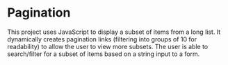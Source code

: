 # Pagination 

This project uses JavaScript to display a subset of items from a long list. It dynamically creates pagination links (filtering into groups of 10 for readability) to allow the user to view more subsets. The user is able to search/filter for a subset of items based on a string input to a form.
